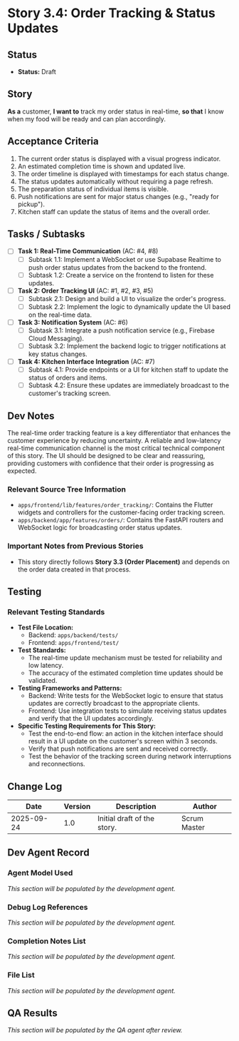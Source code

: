<!-- Powered by BMAD™ Core -->

# Story 3.4: Order Tracking & Status Updates

## Status
- **Status:** Draft

## Story
**As a** customer,
**I want to** track my order status in real-time,
**so that** I know when my food will be ready and can plan accordingly.

## Acceptance Criteria
1. The current order status is displayed with a visual progress indicator.
2. An estimated completion time is shown and updated live.
3. The order timeline is displayed with timestamps for each status change.
4. The status updates automatically without requiring a page refresh.
5. The preparation status of individual items is visible.
6. Push notifications are sent for major status changes (e.g., "ready for pickup").
7. Kitchen staff can update the status of items and the overall order.

## Tasks / Subtasks
- [ ] **Task 1: Real-Time Communication** (AC: #4, #8)
  - [ ] Subtask 1.1: Implement a WebSocket or use Supabase Realtime to push order status updates from the backend to the frontend.
  - [ ] Subtask 1.2: Create a service on the frontend to listen for these updates.
- [ ] **Task 2: Order Tracking UI** (AC: #1, #2, #3, #5)
  - [ ] Subtask 2.1: Design and build a UI to visualize the order's progress.
  - [ ] Subtask 2.2: Implement the logic to dynamically update the UI based on the real-time data.
- [ ] **Task 3: Notification System** (AC: #6)
  - [ ] Subtask 3.1: Integrate a push notification service (e.g., Firebase Cloud Messaging).
  - [ ] Subtask 3.2: Implement the backend logic to trigger notifications at key status changes.
- [ ] **Task 4: Kitchen Interface Integration** (AC: #7)
  - [ ] Subtask 4.1: Provide endpoints or a UI for kitchen staff to update the status of orders and items.
  - [ ] Subtask 4.2: Ensure these updates are immediately broadcast to the customer's tracking screen.

## Dev Notes
The real-time order tracking feature is a key differentiator that enhances the customer experience by reducing uncertainty. A reliable and low-latency real-time communication channel is the most critical technical component of this story. The UI should be designed to be clear and reassuring, providing customers with confidence that their order is progressing as expected.

### Relevant Source Tree Information
- `apps/frontend/lib/features/order_tracking/`: Contains the Flutter widgets and controllers for the customer-facing order tracking screen.
- `apps/backend/app/features/orders/`: Contains the FastAPI routers and WebSocket logic for broadcasting order status updates.

### Important Notes from Previous Stories
- This story directly follows **Story 3.3 (Order Placement)** and depends on the order data created in that process.

## Testing
### Relevant Testing Standards
- **Test File Location:**
  - Backend: `apps/backend/tests/`
  - Frontend: `apps/frontend/test/`
- **Test Standards:**
  - The real-time update mechanism must be tested for reliability and low latency.
  - The accuracy of the estimated completion time updates should be validated.
- **Testing Frameworks and Patterns:**
  - Backend: Write tests for the WebSocket logic to ensure that status updates are correctly broadcast to the appropriate clients.
  - Frontend: Use integration tests to simulate receiving status updates and verify that the UI updates accordingly.
- **Specific Testing Requirements for This Story:**
  - Test the end-to-end flow: an action in the kitchen interface should result in a UI update on the customer's screen within 3 seconds.
  - Verify that push notifications are sent and received correctly.
  - Test the behavior of the tracking screen during network interruptions and reconnections.

## Change Log
| Date       | Version | Description                 | Author       |
|------------|---------|-----------------------------|--------------|
| 2025-09-24 | 1.0     | Initial draft of the story. | Scrum Master |

## Dev Agent Record
### Agent Model Used
*This section will be populated by the development agent.*

### Debug Log References
*This section will be populated by the development agent.*

### Completion Notes List
*This section will be populated by the development agent.*

### File List
*This section will be populated by the development agent.*

## QA Results
*This section will be populated by the QA agent after review.*

